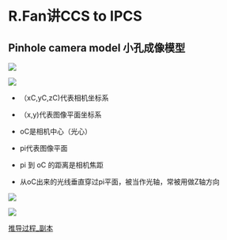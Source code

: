 # R.Fan讲CCS to IPCS

## Pinhole camera model 小孔成像模型

![](image/image_SczR_LGAtp.png)

![](image/image_n0CbvC2tXE.png)

*   （xC,yC,zC)代表相机坐标系

*   （x,y)代表图像平面坐标系

*   oC是相机中心（光心）

*   pi代表图像平面

*   pi 到 oC 的距离是相机焦距

*   从oC出来的光线垂直穿过pi平面，被当作光轴，常被用做Z轴方向

![](image/image_XXvFhzKtg5.png)

![](image/image_CrpP686STF.png)

[推导过程\_副本](推导过程_副本/推导过程_副本.md "推导过程_副本")
